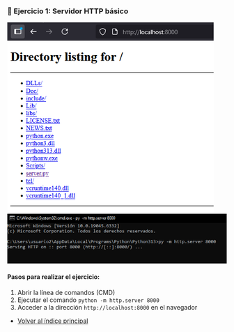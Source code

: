 ### 📁 Ejercicio 1: Servidor HTTP básico

![Primer ejercicio](./images/01_primerEjercicio.PNG)
![Resultado del primer ejercicio](./images/02_PrimerEjercicio.PNG)

#### Pasos para realizar el ejercicio:

1. Abrir la línea de comandos (CMD)
2. Ejecutar el comando `python -m http.server 8000`
3. Acceder a la dirección `http://localhost:8000` en el navegador

- [Volver al índice principal](../README.md)